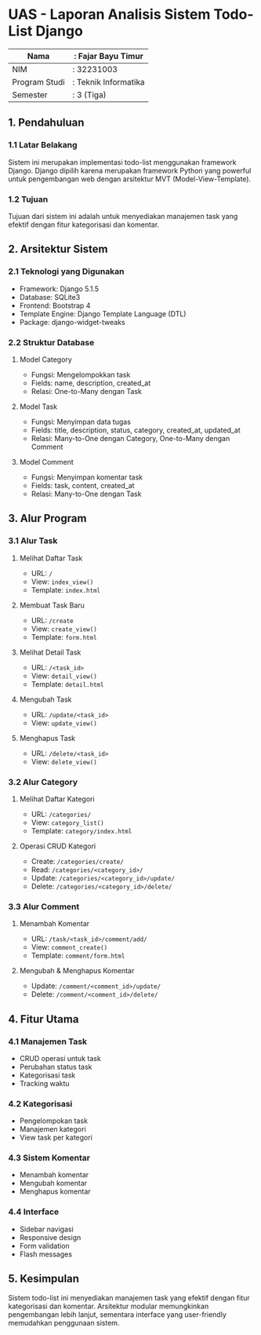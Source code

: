 # UAS - Laporan Analisis Sistem Todo-List Django

| Nama         | : Fajar Bayu Timur |
|--------------|---------------|
| NIM          | : 32231003  |
| Program Studi| : Teknik Informatika |
| Semester     | : 3 (Tiga) |

## 1. Pendahuluan

### 1.1 Latar Belakang
Sistem ini merupakan implementasi todo-list menggunakan framework Django. Django dipilih karena merupakan framework Python yang powerful untuk pengembangan web dengan arsitektur MVT (Model-View-Template).

### 1.2 Tujuan
Tujuan dari sistem ini adalah untuk menyediakan manajemen task yang efektif dengan fitur kategorisasi dan komentar.

## 2. Arsitektur Sistem

### 2.1 Teknologi yang Digunakan
- Framework: Django 5.1.5
- Database: SQLite3
- Frontend: Bootstrap 4
- Template Engine: Django Template Language (DTL)
- Package: django-widget-tweaks

### 2.2 Struktur Database
1. Model Category
   - Fungsi: Mengelompokkan task
   - Fields: name, description, created_at
   - Relasi: One-to-Many dengan Task

2. Model Task
   - Fungsi: Menyimpan data tugas
   - Fields: title, description, status, category, created_at, updated_at
   - Relasi: Many-to-One dengan Category, One-to-Many dengan Comment

3. Model Comment
   - Fungsi: Menyimpan komentar task
   - Fields: task, content, created_at
   - Relasi: Many-to-One dengan Task

## 3. Alur Program

### 3.1 Alur Task
1. Melihat Daftar Task
   - URL: `/`
   - View: `index_view()`
   - Template: `index.html`

2. Membuat Task Baru
   - URL: `/create`
   - View: `create_view()`
   - Template: `form.html`

3. Melihat Detail Task
   - URL: `/<task_id>`
   - View: `detail_view()`
   - Template: `detail.html`

4. Mengubah Task
   - URL: `/update/<task_id>`
   - View: `update_view()`

5. Menghapus Task
   - URL: `/delete/<task_id>`
   - View: `delete_view()`

### 3.2 Alur Category
1. Melihat Daftar Kategori
   - URL: `/categories/`
   - View: `category_list()`
   - Template: `category/index.html`

2. Operasi CRUD Kategori
   - Create: `/categories/create/`
   - Read: `/categories/<category_id>/`
   - Update: `/categories/<category_id>/update/`
   - Delete: `/categories/<category_id>/delete/`

### 3.3 Alur Comment
1. Menambah Komentar
   - URL: `/task/<task_id>/comment/add/`
   - View: `comment_create()`
   - Template: `comment/form.html`

2. Mengubah & Menghapus Komentar
   - Update: `/comment/<comment_id>/update/`
   - Delete: `/comment/<comment_id>/delete/`

## 4. Fitur Utama

### 4.1 Manajemen Task
- CRUD operasi untuk task
- Perubahan status task
- Kategorisasi task
- Tracking waktu

### 4.2 Kategorisasi
- Pengelompokan task
- Manajemen kategori
- View task per kategori

### 4.3 Sistem Komentar
- Menambah komentar
- Mengubah komentar
- Menghapus komentar

### 4.4 Interface
- Sidebar navigasi
- Responsive design
- Form validation
- Flash messages

## 5. Kesimpulan
Sistem todo-list ini menyediakan manajemen task yang efektif dengan fitur kategorisasi dan komentar. Arsitektur modular memungkinkan pengembangan lebih lanjut, sementara interface yang user-friendly memudahkan penggunaan sistem.